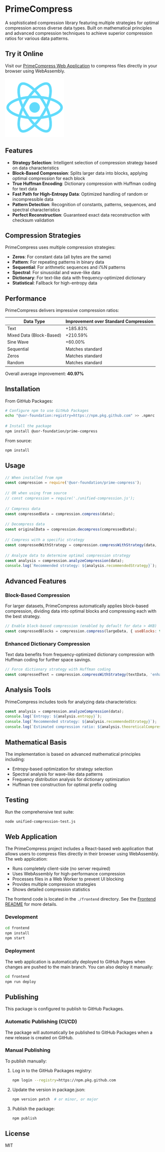 # PrimeCompress

A sophisticated compression library featuring multiple strategies for optimal compression across diverse data types. Built on mathematical principles and advanced compression techniques to achieve superior compression ratios for various data patterns.

## Try it Online

Visit our [PrimeCompress Web Application](https://uor-foundation.github.io/PrimeCompress/) to compress files directly in your browser using WebAssembly.

![PrimeCompress Web App](./frontend/public/logo192.png)

## Features

- **Strategy Selection**: Intelligent selection of compression strategy based on data characteristics
- **Block-Based Compression**: Splits larger data into blocks, applying optimal compression for each block
- **True Huffman Encoding**: Dictionary compression with Huffman coding for text data
- **Fast Path for High-Entropy Data**: Optimized handling of random or incompressible data
- **Pattern Detection**: Recognition of constants, patterns, sequences, and spectral characteristics
- **Perfect Reconstruction**: Guaranteed exact data reconstruction with checksum validation

## Compression Strategies

PrimeCompress uses multiple compression strategies:

- **Zeros**: For constant data (all bytes are the same)
- **Pattern**: For repeating patterns in binary data
- **Sequential**: For arithmetic sequences and i%N patterns
- **Spectral**: For sinusoidal and wave-like data
- **Dictionary**: For text-like data with frequency-optimized dictionary
- **Statistical**: Fallback for high-entropy data

## Performance

PrimeCompress delivers impressive compression ratios:

| Data Type | Improvement over Standard Compression |
|-----------|-------------------------------------|
| Text | +185.83% |
| Mixed Data (Block-Based) | +210.59% |
| Sine Wave | +60.00% |
| Sequential | Matches standard |
| Zeros | Matches standard |
| Random | Matches standard |

Overall average improvement: **40.97%**

## Installation

From GitHub Packages:

```bash
# Configure npm to use GitHub Packages
echo "@uor-foundation:registry=https://npm.pkg.github.com" >> .npmrc

# Install the package
npm install @uor-foundation/prime-compress
```

From source:

```bash
npm install
```

## Usage

```javascript
// When installed from npm
const compression = require('@uor-foundation/prime-compress');

// OR when using from source
// const compression = require('./unified-compression.js');

// Compress data
const compressedData = compression.compress(data);

// Decompress data
const originalData = compression.decompress(compressedData);

// Compress with a specific strategy
const compressedWithStrategy = compression.compressWithStrategy(data, 'dictionary');

// Analyze data to determine optimal compression strategy
const analysis = compression.analyzeCompression(data);
console.log(`Recommended strategy: ${analysis.recommendedStrategy}`);
```

## Advanced Features

### Block-Based Compression

For larger datasets, PrimeCompress automatically applies block-based compression, dividing data into optimal blocks and compressing each with the best strategy.

```javascript
// Enable block-based compression (enabled by default for data > 4KB)
const compressedBlocks = compression.compress(largeData, { useBlocks: true });
```

### Enhanced Dictionary Compression

Text data benefits from frequency-optimized dictionary compression with Huffman coding for further space savings.

```javascript
// Force dictionary strategy with Huffman coding
const compressedText = compression.compressWithStrategy(textData, 'enhanced-dictionary');
```

## Analysis Tools

PrimeCompress includes tools for analyzing data characteristics:

```javascript
const analysis = compression.analyzeCompression(data);
console.log(`Entropy: ${analysis.entropy}`);
console.log(`Recommended strategy: ${analysis.recommendedStrategy}`);
console.log(`Estimated compression ratio: ${analysis.theoreticalCompressionRatio}x`);
```

## Mathematical Basis

The implementation is based on advanced mathematical principles including:

- Entropy-based optimization for strategy selection
- Spectral analysis for wave-like data patterns
- Frequency distribution analysis for dictionary optimization
- Huffman tree construction for optimal prefix coding

## Testing

Run the comprehensive test suite:

```bash
node unified-compression-test.js
```

## Web Application

The PrimeCompress project includes a React-based web application that allows users to compress files directly in their browser using WebAssembly. The web application:

- Runs completely client-side (no server required)
- Uses WebAssembly for high-performance compression
- Processes files in a Web Worker to prevent UI blocking
- Provides multiple compression strategies
- Shows detailed compression statistics

The frontend code is located in the `./frontend` directory. See the [Frontend README](./frontend/README.md) for more details.

### Development

```bash
cd frontend
npm install
npm start
```

### Deployment

The web application is automatically deployed to GitHub Pages when changes are pushed to the main branch. You can also deploy it manually:

```bash
cd frontend
npm run deploy
```

## Publishing

This package is configured to publish to GitHub Packages. 

### Automatic Publishing (CI/CD)

The package will automatically be published to GitHub Packages when a new release is created on GitHub.

### Manual Publishing

To publish manually:

1. Log in to the GitHub Packages registry:
   ```bash
   npm login --registry=https://npm.pkg.github.com
   ```

2. Update the version in package.json:
   ```bash
   npm version patch  # or minor, or major
   ```

3. Publish the package:
   ```bash
   npm publish
   ```

## License

MIT